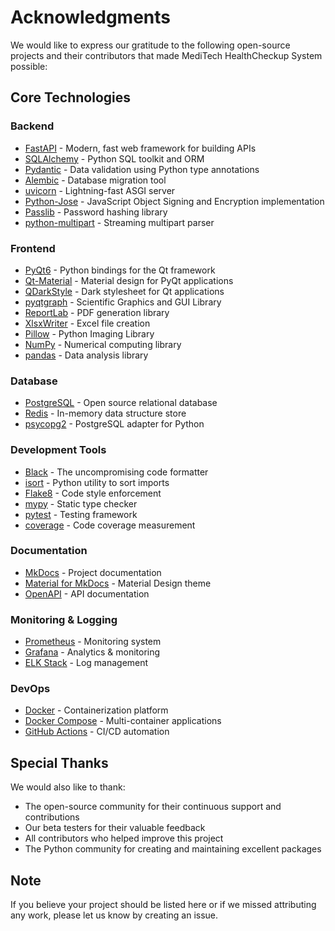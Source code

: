 # Acknowledgments

We would like to express our gratitude to the following open-source projects and their contributors that made MediTech HealthCheckup System possible:

## Core Technologies

### Backend
- [FastAPI](https://fastapi.tiangolo.com/) - Modern, fast web framework for building APIs
- [SQLAlchemy](https://www.sqlalchemy.org/) - Python SQL toolkit and ORM
- [Pydantic](https://pydantic-docs.helpmanual.io/) - Data validation using Python type annotations
- [Alembic](https://alembic.sqlalchemy.org/) - Database migration tool
- [uvicorn](https://www.uvicorn.org/) - Lightning-fast ASGI server
- [Python-Jose](https://python-jose.readthedocs.io/) - JavaScript Object Signing and Encryption implementation
- [Passlib](https://passlib.readthedocs.io/) - Password hashing library
- [python-multipart](https://github.com/andrew-d/python-multipart) - Streaming multipart parser

### Frontend
- [PyQt6](https://www.riverbankcomputing.com/software/pyqt/) - Python bindings for the Qt framework
- [Qt-Material](https://github.com/UN-GCPDS/qt-material) - Material design for PyQt applications
- [QDarkStyle](https://github.com/ColinDuquesnoy/QDarkStyle) - Dark stylesheet for Qt applications
- [pyqtgraph](https://www.pyqtgraph.org/) - Scientific Graphics and GUI Library
- [ReportLab](https://www.reportlab.com/) - PDF generation library
- [XlsxWriter](https://xlsxwriter.readthedocs.io/) - Excel file creation
- [Pillow](https://python-pillow.org/) - Python Imaging Library
- [NumPy](https://numpy.org/) - Numerical computing library
- [pandas](https://pandas.pydata.org/) - Data analysis library

### Database
- [PostgreSQL](https://www.postgresql.org/) - Open source relational database
- [Redis](https://redis.io/) - In-memory data structure store
- [psycopg2](https://www.psycopg.org/) - PostgreSQL adapter for Python

### Development Tools
- [Black](https://github.com/psf/black) - The uncompromising code formatter
- [isort](https://pycqa.github.io/isort/) - Python utility to sort imports
- [Flake8](https://flake8.pycqa.org/) - Code style enforcement
- [mypy](http://mypy-lang.org/) - Static type checker
- [pytest](https://docs.pytest.org/) - Testing framework
- [coverage](https://coverage.readthedocs.io/) - Code coverage measurement

### Documentation
- [MkDocs](https://www.mkdocs.org/) - Project documentation
- [Material for MkDocs](https://squidfunk.github.io/mkdocs-material/) - Material Design theme
- [OpenAPI](https://www.openapis.org/) - API documentation

### Monitoring & Logging
- [Prometheus](https://prometheus.io/) - Monitoring system
- [Grafana](https://grafana.com/) - Analytics & monitoring
- [ELK Stack](https://www.elastic.co/elastic-stack) - Log management

### DevOps
- [Docker](https://www.docker.com/) - Containerization platform
- [Docker Compose](https://docs.docker.com/compose/) - Multi-container applications
- [GitHub Actions](https://github.com/features/actions) - CI/CD automation

## Special Thanks

We would also like to thank:

- The open-source community for their continuous support and contributions
- Our beta testers for their valuable feedback
- All contributors who helped improve this project
- The Python community for creating and maintaining excellent packages

## Note

If you believe your project should be listed here or if we missed attributing any work, please let us know by creating an issue. 